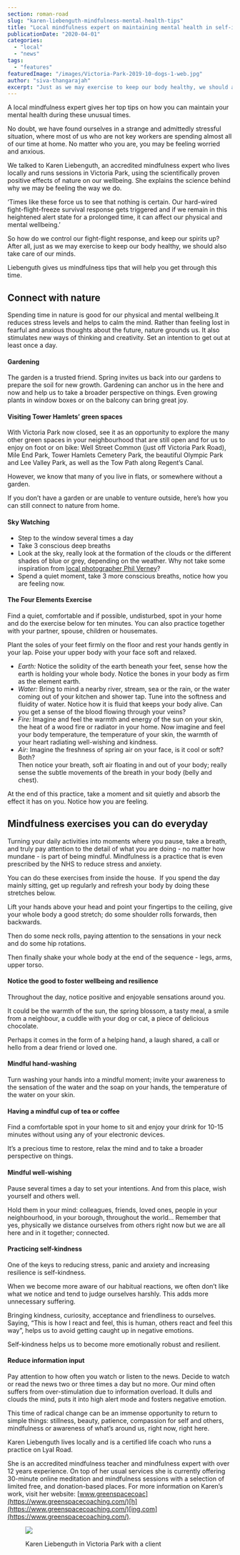 ```yaml
---
section: roman-road
slug: "karen-liebenguth-mindfulness-mental-health-tips"
title: "Local mindfulness expert on maintaining mental health in self-isolation"
publicationDate: "2020-04-01"
categories: 
  - "local"
  - "news"
tags: 
  - "features"
featuredImage: "/images/Victoria-Park-2019-10-dogs-1-web.jpg"
author: "siva-thangarajah"
excerpt: "Just as we may exercise to keep our body healthy, we should also take care of our minds."
---
```


A local mindfulness expert gives her top tips on how you can maintain your mental health during these unusual times.

No doubt, we have found ourselves in a strange and admittedly stressful situation, where most of us who are not key workers are spending almost all of our time at home. No matter who you are, you may be feeling worried and anxious.

We talked to Karen Liebenguth, an accredited mindfulness expert who lives locally and runs sessions in Victoria Park, using the scientifically proven positive effects of nature on our wellbeing. She explains the science behind why we may be feeling the way we do. 

‘Times like these force us to see that nothing is certain. Our hard-wired fight-flight-freeze survival response gets triggered and if we remain in this heightened alert state for a prolonged time, it can affect our physical and mental wellbeing.’

So how do we control our fight-flight response, and keep our spirits up? After all, just as we may exercise to keep our body healthy, we should also take care of our minds.

Liebenguth gives us mindfulness tips that will help you get through this time.

## Connect with nature

Spending time in nature is good for our physical and mental wellbeing.It reduces stress levels and helps to calm the mind. Rather than feeling lost in fearful and anxious thoughts about the future, nature grounds us. It also stimulates new ways of thinking and creativity. Set an intention to get out at least once a day.

#### Gardening

The garden is a trusted friend. Spring invites us back into our gardens to prepare the soil for new growth. Gardening can anchor us in the here and now and help us to take a broader perspective on things. Even growing plants in window boxes or on the balcony can bring great joy.

#### Visiting Tower Hamlets’ green spaces

With Victoria Park now closed, see it as an opportunity to explore the many other green spaces in your neighbourhood that are still open and for us to enjoy on foot or on bike: Well Street Common (just off Victoria Park Road), Mile End Park, Tower Hamlets Cemetery Park, the beautiful Olympic Park and Lee Valley Park, as well as the Tow Path along Regent’s Canal.

However, we know that many of you live in flats, or somewhere without a garden.

If you don’t have a garden or are unable to venture outside, here’s how you can still connect to nature from home.

#### Sky Watching 

- Step to the window several times a day
- Take 3 conscious deep breaths 
- Look at the sky, really look at the formation of the clouds or the different shades of blue or grey, depending on the weather. Why not take some inspiration from [local photographer Phil Verney](https://romanroadlondon.com/e3-night-sky-phil-verney/)?
- Spend a quiet moment, take 3 more conscious breaths, notice how you are feeling now.

#### The Four Elements Exercise 

Find a quiet, comfortable and if possible, undisturbed, spot in your home and do the exercise below for ten minutes. You can also practice together with your partner, spouse, children or housemates.

Plant the soles of your feet firmly on the floor and rest your hands gently in your lap. Poise your upper body with your face soft and relaxed.

- _Earth:_ Notice the solidity of the earth beneath your feet, sense how the earth is holding your whole body. Notice the bones in your body as firm as the element earth. 
- _Water:_ Bring to mind a nearby river, stream, sea or the rain, or the water coming out of your kitchen and shower tap. Tune into the softness and fluidity of water. Notice how it is fluid that keeps your body alive. Can you get a sense of the blood flowing through your veins?
- _Fire:_ Imagine and feel the warmth and energy of the sun on your skin, the heat of a wood fire or radiator in your home. Now imagine and feel your body temperature, the temperature of your skin, the warmth of your heart radiating well-wishing and kindness. 
- _Air:_ Imagine the freshness of spring air on your face, is it cool or soft? Both?  
    Then notice your breath, soft air floating in and out of your body; really sense the subtle movements of the breath in your body (belly and chest). 

At the end of this practice, take a moment and sit quietly and absorb the effect it has on you. Notice how you are feeling. 

## Mindfulness exercises you can do everyday

Turning your daily activities into moments where you pause, take a breath, and truly pay attention to the detail of what you are doing - no matter how mundane - is part of being mindful. Mindfulness is a practice that is even prescribed by the NHS to reduce stress and anxiety.

You can do these exercises from inside the house.  If you spend the day mainly sitting, get up regularly and refresh your body by doing these stretches below. 

Lift your hands above your head and point your fingertips to the ceiling, give your whole body a good stretch; do some shoulder rolls forwards, then backwards. 

Then do some neck rolls, paying attention to the sensations in your neck and do some hip rotations. 

Then finally shake your whole body at the end of the sequence - legs, arms, upper torso.

#### Notice the good to foster wellbeing and resilience

Throughout the day, notice positive and enjoyable sensations around you. 

It could be the warmth of the sun, the spring blossom, a tasty meal, a smile from a neighbour, a cuddle with your dog or cat, a piece of delicious chocolate. 

Perhaps it comes in the form of a helping hand, a laugh shared, a call or hello from a dear friend or loved one.

#### Mindful hand-washing

Turn washing your hands into a mindful moment; invite your awareness to the sensation of the water and the soap on your hands, the temperature of the water on your skin.

#### Having a mindful cup of tea or coffee

Find a comfortable spot in your home to sit and enjoy your drink for 10-15 minutes without using any of your electronic devices. 

It’s a precious time to restore, relax the mind and to take a broader perspective on things.

#### Mindful well-wishing 

Pause several times a day to set your intentions. And from this place, wish yourself and others well. 

Hold them in your mind: colleagues, friends, loved ones, people in your neighbourhood, in your borough, throughout the world… Remember that yes, physically we distance ourselves from others right now but we are all here and in it together; connected. 

#### Practicing self-kindness

One of the keys to reducing stress, panic and anxiety and increasing resilience is self-kindness.

When we become more aware of our habitual reactions, we often don’t like what we notice and tend to judge ourselves harshly. This adds more unnecessary suffering. 

Bringing kindness, curiosity, acceptance and friendliness to ourselves. Saying, “This is how I react and feel, this is human, others react and feel this way”, helps us to avoid getting caught up in negative emotions. 

Self-kindness helps us to become more emotionally robust and resilient.

#### Reduce information input

Pay attention to how often you watch or listen to the news. Decide to watch or read the news two or three times a day but no more. Our mind often suffers from over-stimulation due to information overload. It dulls and clouds the mind, puts it into high alert mode and fosters negative emotion. 

This time of radical change can be an immense opportunity to return to simple things: stillness, beauty, patience, compassion for self and others, mindfulness or awareness of what’s around us, right now, right here.

Karen Liebenguth lives locally and is a certified life coach who runs a practice on Lyal Road.

She is an accredited mindfulness teacher and mindfulness expert with over 12 years experience. On top of her usual services she is currently offering 30-minute online meditation and mindfulness sessions with a selection of limited free, and donation-based places. For more information on Karen’s work, visit her website: [www.greenspacecoac](https://www.greenspacecoaching.com/)[h](https://www.greenspacecoaching.com/)[ing.com](https://www.greenspacecoaching.com/).

<figure>

![](/images/1C8C2CF3-506E-4065-9A65-667AB6DC3118-1024x683.jpeg)

<figcaption>

Karen Liebenguth in Victoria Park with a client

</figcaption>

</figure>
